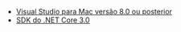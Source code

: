 * [Visual Studio para Mac versão 8.0 ou posterior](https://visualstudio.microsoft.com/vs/mac/)
* [SDK do .NET Core 3.0](https://dotnet.microsoft.com/download/dotnet-core/3.0)
